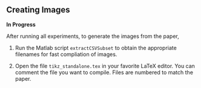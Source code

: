 ## Creating Images

**In Progress**

After running all experiments, to generate the images from the paper, 

1. Run the Matlab script ```extractCSVSubset``` to obtain the appropriate filenames for fast compliation of images.

2. Open the file ```tikz_standalone.tex``` in your favorite LaTeX editor. You can comment the file you want to compile.  Files are numbered to match the paper.
